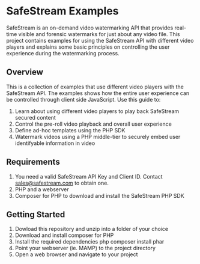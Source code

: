 # SafeStream Examples
SafeStream is an on-demand video watermarking API that provides real-time visible and forensic watermarks for just about any video file. This project contains examples for using the SafeStream API with different video players and explains some basic principles on controlling the user experience during the watermarking process.

## Overview
This is a collection of examples that use different video players with the SafeStream API. The examples shows how the entire user experience can be controlled through client side JavaScript. Use this guide to:

1. Learn about using different video players to play back SafeStream secured content
2. Control the pre-roll video playback and overall user experience
3. Define ad-hoc templates using the PHP SDK
4. Watermark videos using a PHP middle-tier to securely embed user identifyable information in video

## Requirements
1. You need a valid SafeStream API Key and Client ID. Contact sales@safestream.com to obtain one.
2. PHP and a webserver
3. Composer for PHP to download and install the SafeStream PHP SDK

## Getting Started
1. Dowload this repository and unzip into a folder of your choice
2. Download and install composer for PHP
3. Install the required dependencies php composer install phar
4. Point your webserver (ie. MAMP) to the project directory
5. Open a web browser and navigate to your project



